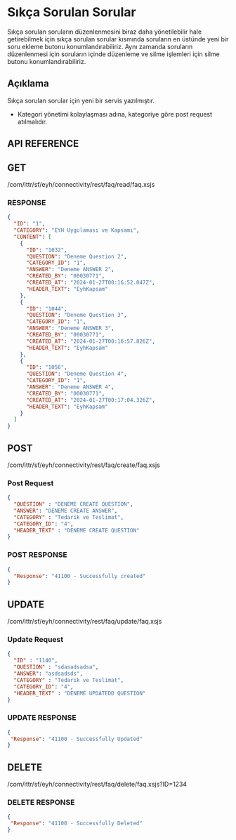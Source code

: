 # Sıkça Sorulan Sorular  

Sıkça sorulan soruların düzenlenmesini biraz daha yönetilebilir hale getirebilmek için sıkça sorulan sorular kısmında soruların en üstünde yeni bir soru ekleme butonu konumlandırabiliriz. Aynı zamanda soruların düzenlenmesi için soruların içinde düzenleme ve silme işlemleri için silme butonu konumlandırabiliriz.

## Açıklama
Sıkça sorulan sorular için yeni bir servis yazılmıştır.
- Kategori yönetimi kolaylaşması adına, kategoriye göre post request atılmalıdır.

## API REFERENCE

## GET
<tabs>
    <tab title="API URL">
        <code-block lang="plain text">/com/ittr/sf/eyh/connectivity/rest/faq/read/faq.xsjs</code-block>
    </tab>
</tabs>

### RESPONSE
```json
{
  "ID": "1",
  "CATEGORY": "EYH Uygulaması ve Kapsamı",
  "CONTENT": [
    {
      "ID": "1032",
      "QUESTION": "Deneme Question 2",
      "CATEGORY_ID": "1",
      "ANSWER": "Deneme ANSWER 2",
      "CREATED_BY": "00030771",
      "CREATED_AT": "2024-01-27T00:16:52.047Z",
      "HEADER_TEXT": "EyhKapsam"
    },
    {
      "ID": "1044",
      "QUESTION": "Deneme Question 3",
      "CATEGORY_ID": "1",
      "ANSWER": "Deneme ANSWER 3",
      "CREATED_BY": "00030771",
      "CREATED_AT": "2024-01-27T00:16:57.826Z",
      "HEADER_TEXT": "EyhKapsam"
    },
    {
      "ID": "1056",
      "QUESTION": "Deneme Question 4",
      "CATEGORY_ID": "1",
      "ANSWER": "Deneme ANSWER 4",
      "CREATED_BY": "00030771",
      "CREATED_AT": "2024-01-27T00:17:04.326Z",
      "HEADER_TEXT": "EyhKapsam"
    }
  ]
}
```

## POST
<tabs>
    <tab title="API URL">
        <code-block lang="plain text">/com/ittr/sf/eyh/connectivity/rest/faq/create/faq.xsjs</code-block>
    </tab>
</tabs>

### Post Request

```json
{
  "QUESTION" : "DENEME CREATE QUESTION",
  "ANSWER": "DENEME CREATE ANSWER",
  "CATEGORY" : "Tedarik ve Teslimat",
  "CATEGORY_ID": "4",
  "HEADER_TEXT" : "DENEME CREATE QUESTION"
}
```

### POST RESPONSE


```json
{
  "Response": "41100 - Successfully created"
}
```
## UPDATE
<tabs>
    <tab title="API URL">
        <code-block lang="plain text">/com/ittr/sf/eyh/connectivity/rest/faq/update/faq.xsjs</code-block>
    </tab>
</tabs>

### Update Request

```json
{
  "ID" : "1140",
  "QUESTION" : "sdasadsadsa",
  "ANSWER": "asdsadsds",
  "CATEGORY" : "Tedarik ve Teslimat",
  "CATEGORY_ID": "4",
  "HEADER_TEXT" : "DENEME UPDATEDD QUESTION"
}
```

### UPDATE RESPONSE


```json
{
 "Response": "41100 - Successfully Updated"
}
```
## DELETE
<tabs>
    <tab title="API URL">
        <code-block lang="plain text">/com/ittr/sf/eyh/connectivity/rest/faq/delete/faq.xsjs?ID=1234</code-block>
    </tab>
</tabs>

### DELETE RESPONSE

```json
{
 "Response": "41100 - Successfully Deleted"
}
```



